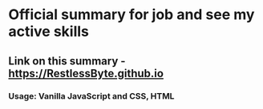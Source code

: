 # Official summary for job and see my active skills
## Link on this summary - **https://RestlessByte.github.io**
### Usage: Vanilla JavaScript and CSS, HTML
